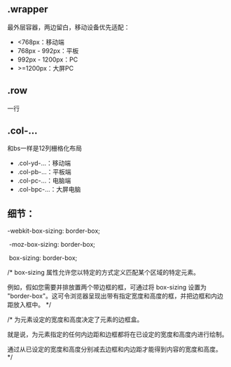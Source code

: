## .wrapper

最外层容器，两边留白，移动设备优先适配：

- <768px：移动端
- 768px - 992px：平板
- 992px - 1200px：PC
- \>=1200px：大屏PC

## .row

一行

## .col-...

和bs一样是12列栅格化布局

- .col-yd-...：移动端
- .col-pb-...：平板端
- .col-pc-...：电脑端
- .col-bpc-...：大屏电脑

## 细节：

-webkit-box-sizing: border-box;

​    -moz-box-sizing: border-box;

​      box-sizing: border-box;

/* box-sizing 属性允许您以特定的方式定义匹配某个区域的特定元素。

例如，假如您需要并排放置两个带边框的框，可通过将 box-sizing 设置为 "border-box"。这可令浏览器呈现出带有指定宽度和高度的框，并把边框和内边距放入框中。 */

/* 为元素设定的宽度和高度决定了元素的边框盒。

就是说，为元素指定的任何内边距和边框都将在已设定的宽度和高度内进行绘制。

通过从已设定的宽度和高度分别减去边框和内边距才能得到内容的宽度和高度。 */